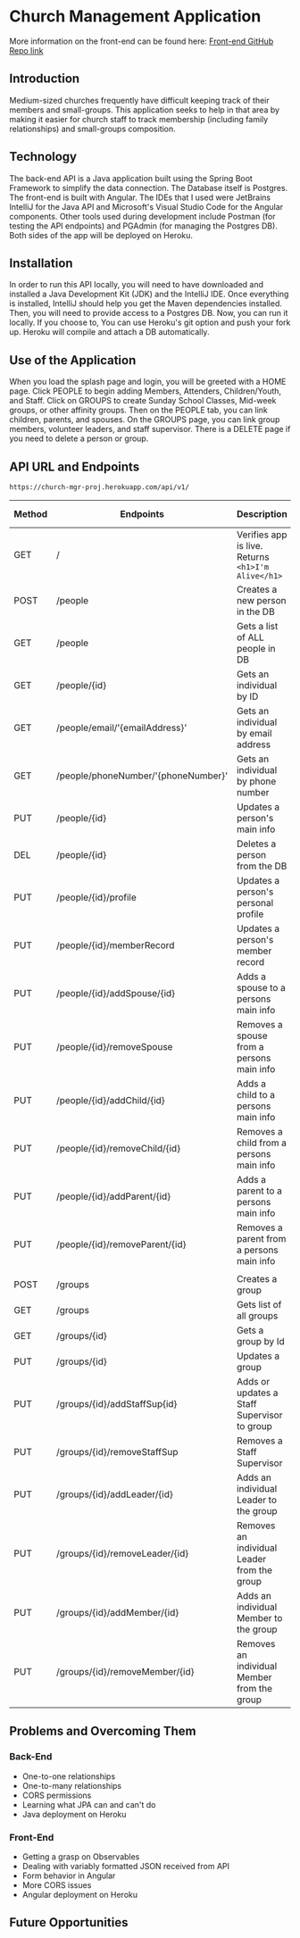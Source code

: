 # Church Management Application

More information on the front-end can be found here:
[Front-end GitHub Repo link](https://github.com/nateonmission/church_manager_front-end)

## Introduction 
Medium-sized churches frequently have difficult keeping track of their members and small-groups. This application seeks to help in that area by making it easier for church staff to track membership (including family relationships) and small-groups composition.

## Technology
The back-end API is a Java application built using the Spring Boot Framework to simplify the data connection. The Database itself is Postgres. The front-end is built with Angular. The IDEs that I used were JetBrains IntelliJ for the Java API and Microsoft's Visual Studio Code for the Angular components. Other tools used during development include Postman (for testing the API endpoints) and PGAdmin (for managing the Postgres DB). Both sides of the app will be deployed on Heroku.

## Installation
In order to run this API locally, you will need to have downloaded and installed a Java Development Kit (JDK) and the IntelliJ IDE. Once everything is installed, IntelliJ should help you get the Maven dependencies installed. Then, you will need to provide access to a Postgres DB. Now, you can run it locally. If you choose to, You can use Heroku's git option and push your fork up. Heroku will compile and attach a DB automatically.

## Use of the Application
When you load the splash page and login, you will be greeted with a HOME page. Click PEOPLE to begin adding Members, Attenders, Children/Youth, and Staff. Click on GROUPS to create Sunday School Classes, Mid-week groups, or other affinity groups. Then on the PEOPLE tab, you can link children, parents, and spouses. On the GROUPS page, you can link group members, volunteer leaders, and staff supervisor. There is a DELETE page if you need to delete a person or group.

## API URL and Endpoints
``
https://church-mgr-proj.herokuapp.com/api/v1/
``

| Method | Endpoints                           | Description                                             | Request Body |
|--------|-------------------------------------|---------------------------------------------------------|--------------|
| GET    | /                                   | Verifies app is live. Returns<br>``<h1>I'm Alive</h1>`` | None         |
| POST   | /people                             | Creates a new person in the DB                          ||
| GET    | /people                             | Gets a list of ALL people in DB                         ||
| GET    | /people/{id}                        | Gets an individual by ID                                ||
| GET    | /people/email/'{emailAddress}'      | Gets an individual by email address                     ||
| GET    | /people/phoneNumber/'{phoneNumber}' | Gets an individual by phone number                      ||
| PUT    | /people/{id}                        | Updates a person's main info                            ||
| DEL    | /people/{id}                        | Deletes a person from the DB                            ||
| PUT    | /people/{id}/profile                | Updates a person's personal profile                     ||
| PUT    | /people/{id}/memberRecord           | Updates a person's member record                        ||
| PUT    | /people/{id}/addSpouse/{id}         | Adds a spouse to a persons main info                    ||
| PUT    | /people/{id}/removeSpouse           | Removes a spouse from a persons main info               ||
| PUT    | /people/{id}/addChild/{id}          | Adds a child to a persons main info                     ||
| PUT    | /people/{id}/removeChild/{id}       | Removes a child from a persons main info                ||
| PUT    | /people/{id}/addParent/{id}         | Adds a parent to a persons main info                    ||
| PUT    | /people/{id}/removeParent/{id}      | Removes a parent from a persons main info               ||
|        |                                     |                                                         ||
| POST   | /groups                             | Creates a group                                         ||
| GET    | /groups                             | Gets list of all groups                                 ||
| GET    | /groups/{id}                        | Gets a group by Id                                      ||
| PUT    | /groups/{id}                        | Updates a group                                         ||
| PUT    | /groups/{id}/addStaffSup{id}        | Adds or updates a Staff Supervisor to group             ||
| PUT    | /groups/{id}/removeStaffSup         | Removes a Staff Supervisor                              ||
| PUT    | /groups/{id}/addLeader/{id}         | Adds an individual Leader to the group                  ||
| PUT    | /groups/{id}/removeLeader/{id}      | Removes an individual Leader from the group             ||
| PUT    | /groups/{id}/addMember/{id}         | Adds an individual Member to the group                  ||
| PUT    | /groups/{id}/removeMember/{id}      | Removes an individual Member from the group             ||

## Problems and Overcoming Them
### Back-End
* One-to-one relationships
* One-to-many relationships
* CORS permissions
* Learning what JPA can and can't do
* Java deployment on Heroku

### Front-End
* Getting a grasp on Observables
* Dealing with variably formatted JSON received from API
* Form behavior in Angular
* More CORS issues
* Angular deployment on Heroku

## Future Opportunities

